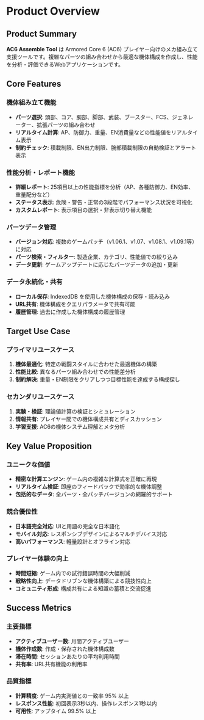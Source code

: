 # Product Overview

## Product Summary

**AC6 Assemble Tool** は Armored Core 6 (AC6) プレイヤー向けのメカ組み立て支援ツールです。複雑なパーツの組み合わせから最適な機体構成を作成し、性能を分析・評価できるWebアプリケーションです。

## Core Features

### 機体組み立て機能

- **パーツ選択**: 頭部、コア、腕部、脚部、武装、ブースター、FCS、ジェネレーター、拡張パーツの組み合わせ
- **リアルタイム計算**: AP、防御力、重量、EN消費量などの性能値をリアルタイム表示
- **制約チェック**: 積載制限、EN出力制限、腕部積載制限の自動検証とアラート表示

### 性能分析・レポート機能

- **詳細レポート**: 25項目以上の性能指標を分析（AP、各種防御力、EN効率、重量配分など）
- **ステータス表示**: 危険・警告・正常の3段階でパフォーマンス状況を可視化
- **カスタムレポート**: 表示項目の選択・非表示切り替え機能

### パーツデータ管理

- **バージョン対応**: 複数のゲームパッチ（v1.06.1、v1.07、v1.08.1、v1.09.1等）に対応
- **パーツ検索・フィルター**: 製造企業、カテゴリ、性能値での絞り込み
- **データ更新**: ゲームアップデートに応じたパーツデータの追加・更新

### データ永続化・共有

- **ローカル保存**: IndexedDB を使用した機体構成の保存・読み込み
- **URL共有**: 機体構成をクエリパラメータで共有可能
- **履歴管理**: 過去に作成した機体構成の履歴管理

## Target Use Case

### プライマリユースケース

1. **機体最適化**: 特定の戦闘スタイルに合わせた最適機体の構築
2. **性能比較**: 異なるパーツ組み合わせでの性能差分析
3. **制約解決**: 重量・EN制限をクリアしつつ目標性能を達成する構成探し

### セカンダリユースケース

1. **実験・検証**: 理論値計算の検証とシミュレーション
2. **情報共有**: プレイヤー間での機体構成共有とディスカッション
3. **学習支援**: AC6の機体システム理解とメタ分析

## Key Value Proposition

### ユニークな価値

- **精密な計算エンジン**: ゲーム内の複雑な計算式を正確に再現
- **リアルタイム検証**: 即座のフィードバックで効率的な機体調整
- **包括的なデータ**: 全パーツ・全パッチバージョンの網羅的サポート

### 競合優位性

- **日本語完全対応**: UIと用語の完全な日本語化
- **モバイル対応**: レスポンシブデザインによるマルチデバイス対応
- **高いパフォーマンス**: 軽量設計とオフライン対応

### プレイヤー体験の向上

- **時間短縮**: ゲーム内での試行錯誤時間の大幅削減
- **戦略性向上**: データドリブンな機体構築による競技性向上
- **コミュニティ形成**: 構成共有による知識の蓄積と交流促進

## Success Metrics

### 主要指標

- **アクティブユーザー数**: 月間アクティブユーザー
- **機体作成数**: 作成・保存された機体構成数
- **滞在時間**: セッションあたりの平均利用時間
- **共有率**: URL共有機能の利用率

### 品質指標

- **計算精度**: ゲーム内実測値との一致率 95% 以上
- **レスポンス性能**: 初回表示3秒以内、操作レスポンス1秒以内
- **可用性**: アップタイム 99.5% 以上
